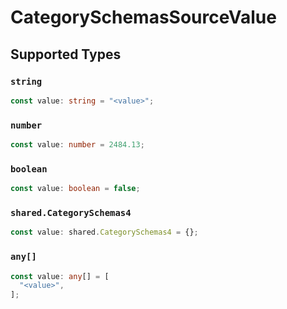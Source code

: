 # CategorySchemasSourceValue


## Supported Types

### `string`

```typescript
const value: string = "<value>";
```

### `number`

```typescript
const value: number = 2484.13;
```

### `boolean`

```typescript
const value: boolean = false;
```

### `shared.CategorySchemas4`

```typescript
const value: shared.CategorySchemas4 = {};
```

### `any[]`

```typescript
const value: any[] = [
  "<value>",
];
```

